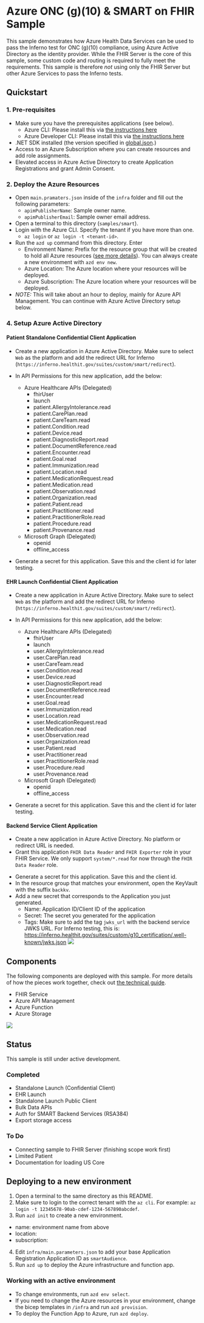 # Azure ONC (g)(10) & SMART on FHIR Sample

This sample demonstrates how Azure Health Data Services can be used to pass the Inferno test for ONC (g)(10) compliance, using Azure Active Directory as the identity provider. While the FHIR Server is the core of this sample, some custom code and routing is required to fully meet the requirements. This sample is therefore *not* using only the FHIR Server but other Azure Services to pass the Inferno tests.

## Quickstart

### 1. Pre-requisites
- Make sure you have the prerequisites applications (see below).
  - Azure CLI: Please install this via [the instructions here](https://learn.microsoft.com/en-us/cli/azure/install-azure-cli)
  - Azure Developer CLI: Please install this via [the instructions here](https://learn.microsoft.com/azure/developer/azure-developer-cli/install-azd?tabs=baremetal%2Cwindows)
- .NET SDK installed (the version specified in [global.json](../../global.json).)
- Access to an Azure Subscription where you can create resources and add role assignments.
- Elevated access in Azure Active Directory to create Application Registrations and grant Admin Consent.

### 2. Deploy the Azure Resources
- Open `main.pramaters.json` inside of the `infra` folder and fill out the following parameters:
  - `apimPublisherName`: Sample owner name.
  - `apimPublisherEmail`: Sample owner email address.
- Open a terminal to this directory (`samples/smart`).
- Login with the Azure CLI. Specify the tenant if you have more than one.
  - `az login` or `az login -t <tenant-id>`.
- Run the `azd up` command from this directory. Enter 
  - Environment Name: Prefix for the resource group that will be created to hold all Azure resources ([see more details](https://learn.microsoft.com/en-us/azure/developer/azure-developer-cli/faq#what-is-an-environment-name)). You can always create a new environment with `azd env new`.
  - Azure Location: The Azure location where your resources will be deployed.
  - Azure Subscription: The Azure location where your resources will be deployed.
- *NOTE:* This will take about an hour to deploy, mainly for Azure API Management. You can continue with Azure Active Directory setup below.

### 4. Setup Azure Active Directory

#### Patient Standalone Confidential Client Application

- Create a new application in Azure Active Directory. Make sure to select `Web` as the platform and add the redirect URL for Inferno (`https://inferno.healthit.gov/suites/custom/smart/redirect`).
- In API Permissions for this new application, add the below:
  - Azure Healthcare APIs (Delegated)
    - fhirUser
    - launch
    - patient.AllergyIntolerance.read
    - patient.CarePlan.read
    - patient.CareTeam.read
    - patient.Condition.read
    - patient.Device.read
    - patient.DiagnosticReport.read
    - patient.DocumentReference.read
    - patient.Encounter.read
    - patient.Goal.read
    - patient.Immunization.read
    - patient.Location.read
    - patient.MedicationRequest.read
    - patient.Medication.read
    - patient.Observation.read
    - patient.Organization.read
    - patient.Patient.read
    - patient.Practitioner.read
    - patient.PractitionerRole.read
    - patient.Procedure.read
    - patient.Provenance.read
  - Microsoft Graph (Delegated)
    - openid
    - offline_access

- Generate a secret for this application. Save this and the client id for later testing.

#### EHR Launch Confidential Client Application

- Create a new application in Azure Active Directory. Make sure to select `Web` as the platform and add the redirect URL for Inferno (`https://inferno.healthit.gov/suites/custom/smart/redirect`).
- In API Permissions for this new application, add the below:

  - Azure Healthcare APIs (Delegated)
    - fhirUser
    - launch
    - user.AllergyIntolerance.read
    - user.CarePlan.read
    - user.CareTeam.read
    - user.Condition.read
    - user.Device.read
    - user.DiagnosticReport.read
    - user.DocumentReference.read
    - user.Encounter.read
    - user.Goal.read
    - user.Immunization.read
    - user.Location.read
    - user.MedicationRequest.read
    - user.Medication.read
    - user.Observation.read
    - user.Organization.read
    - user.Patient.read
    - user.Practitioner.read
    - user.PractitionerRole.read
    - user.Procedure.read
    - user.Provenance.read
  - Microsoft Graph (Delegated)
    - openid
    - offline_access

- Generate a secret for this application. Save this and the client id for later testing.

#### Backend Service Client Application

- Create a new application in Azure Active Directory. No platform or redirect URL is needed.
-  Grant this application `FHIR Data Reader` and `FHIR Exporter` role in your FHIR Service. We only support `system/*.read` for now through the `FHIR Data Reader` role.
<!--- In API Permissions for this new application, add the below:
  - Azure Healthcare APIs (Application)
    - system.all.read
- Grant admin consent for your Application on the API Permission page-->
- Generate a secret for this application. Save this and the client id.
- In the resource group that matches your environment, open the KeyVault with the suffix `backkv`.
- Add a new secret that corresponds to the Application you just generated. 
  - Name: Application ID/Client ID of the application
  - Secret: The secret you generated for the application
  - Tags: Make sure to add the tag `jwks_url` with the backend service JWKS URL. For Inferno testing, this is: https://inferno.healthit.gov/suites/custom/g10_certification/.well-known/jwks.json
![](./docs/keyvault-reg.png)

## Components 

The following components are deployed with this sample. For more details of how the pieces work together, check out [the technical guide](./docs/technical-guide.md).

- FHIR Service
- Azure API Management
- Azure Function
- Azure Storage

![](./docs/overview-architecture.png)

## Status

This sample is still under active development.

### Completed

- Standalone Launch (Confidential Client)
- EHR Launch 
- Standalone Launch Public Client
- Bulk Data APIs
- Auth for SMART Backend Services (RSA384)
- Export storage access

### To Do

- Connecting sample to FHIR Server (finishing scope work first)
- Limited Patient
- Documentation for loading US Core

## Deploying to a new environment

1. Open a terminal to the same directory as this README.
2. Make sure to login to the correct tenant with the `az cli`. For example: `az login -t 12345678-90ab-cdef-1234-567890abcdef`.
3. Run `azd init` to create a new environment.
  - name: environment name from above
  - location: <your location>
  - subscription: <your-subscription>
4. Edit `infra/main.parameters.json` to add your base Application Registration Application ID as `smartAudience`.
5. Run `azd up` to deploy the Azure infrastructure and function app.

### Working with an active environment

- To change environments, run `azd env select`.
- If you need to change the Azure resources in your environment, change the bicep templates in `/infra` and run `azd provision`.
- To deploy the Function App to Azure, run `azd deploy`.
